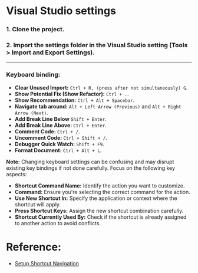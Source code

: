 # Visual Studio settings

### 1. Clone the project.

### 2. Import the settings folder in the Visual Studio setting (Tools > Import and Export Settings).

---

### Keyboard binding:

- **Clear Unused Import:** `Ctrl + R, (press after not simultaneously) G`.
- **Show Potential Fix (Show Refactor):** `Ctrl + .`.
- **Show Recommendation:** `Ctrl + Alt + Spacebar`.
- **Navigate tab around:** `Alt + Left Arrow (Previous)` and `Alt + Right Arrow (Next)`.
- **Add Break Line Below** `Shift + Enter`.
- **Add Break Line Above:** `Ctrl + Enter`.
- **Comment Code:** `Ctrl + /`.
- **Uncomment Code:** `Ctrl + Shift + /`.
- **Debugger Quick Watch:** `Shift + F9`.
- **Format Document:** `Ctrl + Alt + L`.

**Note:** Changing keyboard settings can be confusing and may disrupt existing key bindings if not done carefully. Focus on the following key aspects:

- **Shortcut Command Name:** Identify the action you want to customize.
- **Command:** Ensure you're selecting the correct command for the action.
- **Use New Shortcut In:** Specify the application or context where the shortcut will apply.
- **Press Shortcut Keys:** Assign the new shortcut combination carefully.
- **Shortcut Currently Used By:** Check if the shortcut is already assigned to another action to avoid conflicts.

# Reference:

- [Setup Shortcut Navigation](https://superuser.com/a/1781726)
